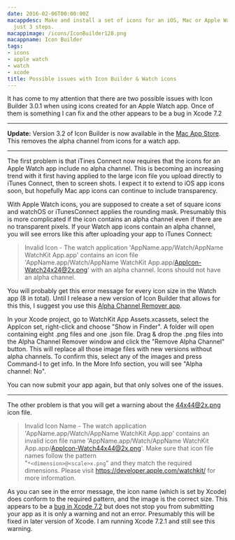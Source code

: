 ```yaml
---
date: 2016-02-06T00:00:00Z
macappdesc: Make and install a set of icons for an iOS, Mac or Apple Watch app in
  just 3 steps.
macappimage: /icons/IconBuilder128.png
macappname: Icon Builder
tags:
- icons
- apple watch
- watch
- xcode
title: Possible issues with Icon Builder & Watch icons
---
```


It has come to my attention that there are two possible issues with Icon Builder
3.0.1 when using icons created for an Apple Watch app. Once of them is something
I can fix and the other appears to be a bug in Xcode 7.2

---

**Update:** Version 3.2 of Icon Builder is now available in the [Mac App
Store][3]. This removes the alpha channel from icons for a watch app.

---

The first problem is that iTines Connect now requires that the icons for an
Apple Watch app include no alpha channel. This is becoming an increasing trend
with it first having applied to the large icon file you upload directly to
iTunes Connect, then to screen shots. I expect it to extend to iOS app icons
soon, but hopefully Mac app icons can continue to include transparency.

With Apple Watch icons, you are supposed to create a set of square icons and
watchOS or iTunesConnect applies the rounding mask. Presumably this is more
complicated if the icon contains an alpha channel even if there are no
transparent pixels. If your Watch app icons contain an alpha channel, you will
see errors like this after uploading your app to iTunes Connect:

> Invalid Icon - The watch application 'AppName.app/Watch/AppName WatchKit
> App.app' contains an icon file 'AppName.app/Watch/AppName WatchKit
> App.app/AppIcon-Watch24x24@2x.png' with an alpha channel. Icons should not
> have an alpha channel.

You will probably get this error message for every icon size in the Watch app (8
in total). Until I release a new version of Icon Builder that allows for this
this, I suggest you use this [Alpha Channel Remover app][1].

In your Xcode project, go to WatchKit App Assets.xcassets, select the AppIcon
set, right-click and choose "Show in Finder". A folder will open containing
eight .png files and one .json file. Drag & drop the .png files into the Alpha
Channel Remover window and click the "Remove Alpha Channel" button. This will
replace all those image files with new versions without alpha channels. To
confirm this, select any of the images and press Command-I to get info. In the
More Info section, you will see "Alpha channel: No".

You can now submit your app again, but that only solves one of the issues.

---

The other problem is that you will get a warning about the 44x44@2x.png icon
file.

> Invalid Icon Name - The watch application 'AppName.app/Watch/AppName WatchKit
> App.app' contains an invalid icon file name 'AppName.app/Watch/AppName
> WatchKit App.app/AppIcon-Watch44x44@2x.png'. Make sure that icon file names
> follow the pattern<br> "`*<dimension>@<scale>x.png`" and they match the
> required dimensions. Please visit https://developer.apple.com/watchkit/ for
> more information.

As you can see in the error message, the icon name (which is set by Xcode) does
conform to the required pattern, and the image is the correct size. This appears
to be a [bug in Xcode 7.2][2] but does not stop you from submitting your app as
it is only a warning and not an error. Presumably this will be fixed in later
version of Xcode. I am running Xcode 7.2.1 and still see this warning.

[1]: https://www.cocoacontrols.com/controls/alpha-channel-remover
[2]: http://www.openradar.me/23801324
[3]: http://itunes.apple.com/app/icon-builder/id552293482
